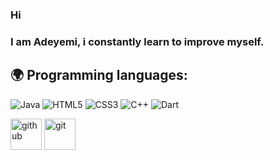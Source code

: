 ### Hi 
### I am Adeyemi, i constantly learn to improve myself.
<!--
**adeyemiiiii7/adeyemiiiii7** is a ✨ _special_ ✨ repository because its `README.md` (this file) appears on your GitHub profile.

Here are some ideas to get you started:
 
- 🔭 I’m currently working on ...
- 🌱 I’m currently learning Flutter and the cloud.
- 👯 I’m looking to collaborate on flutter mobile projects.
- 📫 How to reach me:  aladesuyiadeyemi05@gmail.com
- 😄 Pronouns: he/him
- ⚡ Fun fact: I love music(emphasis on the music), movies and games too.
-->


## :earth_africa: Programming languages:

![Java](https://img.shields.io/badge/java-%23ED8B00.svg?style=for-the-badge&logo=java&logoColor=white)
![HTML5](https://img.shields.io/badge/html5-%23E34F26.svg?style=for-the-badge&logo=html5&logoColor=white)
![CSS3](https://img.shields.io/badge/css3-%231572B6.svg?style=for-the-badge&logo=css3&logoColor=white)
![C++](https://img.shields.io/badge/c++-%2300599C.svg?style=for-the-badge&logo=c%2B%2B&logoColor=white)
![Dart](https://img.shields.io/badge/dart-%2300599C.svg?style=for-the-badge&logo=c%2B%2B&logoColor=white)

[<img alt="github" width="50px" src="https://raw.githubusercontent.com/coderjojo/coderjojo/master/img/github.svg"/>](https://github.com)
[<img alt="git" width="50px" src="https://iconape.com/wp-content/png_logo_vector/git-icon.png"/>](https://git-scm.com/)




<!-- ![](https://github-readme-stats.vercel.app/api/top-langs/?username=tecnosam&theme=dark&hide_border=false&include_all_commits=true&count_private=true&layout=compact) -->
<!-- <p align="center"> 
  Visitor count<br>
  <img src="https://profile-counter.glitch.me/Derpinou/count.svg" />
</p>
 -->
